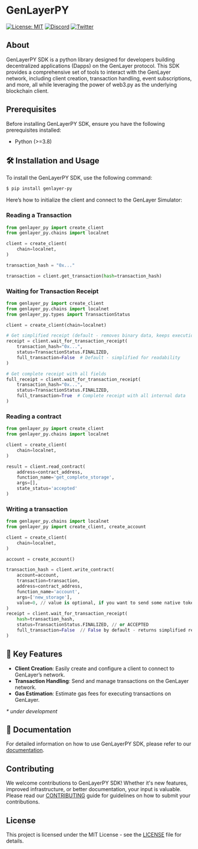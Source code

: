 # GenLayerPY

[![License: MIT](https://img.shields.io/badge/License-MIT-green.svg)](https://opensource.org/license/mit/)
[![Discord](https://dcbadge.vercel.app/api/server/8Jm4v89VAu?compact=true&style=flat)](https://discord.gg/VpfmXEMN66)
[![Twitter](https://img.shields.io/twitter/url/https/twitter.com/yeagerai.svg?style=social&label=Follow%20%40GenLayer)](https://x.com/GenLayer)


## About

GenLayerPY SDK is a python library designed for developers building decentralized applications (Dapps) on the GenLayer protocol. This SDK provides a comprehensive set of tools to interact with the GenLayer network, including client creation, transaction handling, event subscriptions, and more, all while leveraging the power of web3.py as the underlying blockchain client.

## Prerequisites

Before installing GenLayerPY SDK, ensure you have the following prerequisites installed:

- Python (>=3.8)


## 🛠️ Installation and Usage

To install the GenLayerPY SDK, use the following command:
```bash
$ pip install genlayer-py
```

Here’s how to initialize the client and connect to the GenLayer Simulator:

### Reading a Transaction
```python
from genlayer_py import create_client
from genlayer_py.chains import localnet

client = create_client(
    chain=localnet,
)

transaction_hash = "0x..."

transaction = client.get_transaction(hash=transaction_hash)

```

### Waiting for Transaction Receipt
```python
from genlayer_py import create_client
from genlayer_py.chains import localnet
from genlayer_py.types import TransactionStatus

client = create_client(chain=localnet)

# Get simplified receipt (default - removes binary data, keeps execution results)
receipt = client.wait_for_transaction_receipt(
    transaction_hash="0x...",
    status=TransactionStatus.FINALIZED,
    full_transaction=False  # Default - simplified for readability
)

# Get complete receipt with all fields
full_receipt = client.wait_for_transaction_receipt(
    transaction_hash="0x...",
    status=TransactionStatus.FINALIZED,
    full_transaction=True  # Complete receipt with all internal data
)
```

### Reading a contract
```python
from genlayer_py import create_client
from genlayer_py.chains import localnet

client = create_client(
    chain=localnet,
)

result = client.read_contract(
    address=contract_address,
    function_name='get_complete_storage',
    args=[],
    state_status='accepted'
)
```

### Writing a transaction
```python
from genlayer_py.chains import localnet
from genlayer_py import create_client, create_account

client = create_client(
    chain=localnet,
)

account = create_account()

transaction_hash = client.write_contract(
    account=account,
    transaction=transaction,
    address=contract_address,
    function_name='account',
    args=['new_storage'],
    value=0, // value is optional, if you want to send some native token to the contract
)
receipt = client.wait_for_transaction_receipt(
    hash=transaction_hash,
    status=TransactionStatus.FINALIZED, // or ACCEPTED
    full_transaction=False  // False by default - returns simplified receipt for better readability
)
```


## 🚀 Key Features

* **Client Creation**: Easily create and configure a client to connect to GenLayer’s network.
* **Transaction Handling**: Send and manage transactions on the GenLayer network.
* **Gas Estimation**: Estimate gas fees for executing transactions on GenLayer.

_* under development_


## 📖 Documentation

For detailed information on how to use GenLayerPY SDK, please refer to our [documentation](https://docs.genlayer.com/api-references/genlayer-py).


## Contributing

We welcome contributions to GenLayerPY SDK! Whether it's new features, improved infrastructure, or better documentation, your input is valuable. Please read our [CONTRIBUTING](https://github.com/yeagerai/genlayer-py/blob/main/CONTRIBUTING.md) guide for guidelines on how to submit your contributions.

## License

This project is licensed under the MIT License - see the [LICENSE](LICENSE) file for details.
